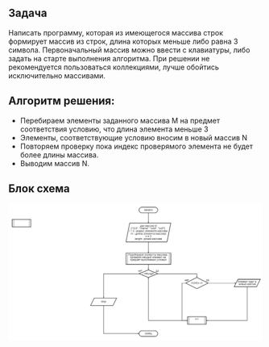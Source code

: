 ## Задача

Написать программу, которая из имеющегося массива строк формирует массив из строк, длина которых меньше либо равна 3 символа. Первоначальный массив можно ввести с клавиатуры, либо задать на старте выполнения алгоритма. При решении не рекомендуется пользоваться коллекциями, лучше обойтись исключительно массивами.

## Алгоритм решения:
* Перебираем элементы заданного массива М на предмет соответствия условию, что длина элемента меньше 3
* Элементы, соответствующие условию вносим в новый массив N
* Повторяем проверку пока индекс проверямого элемента не будет более длины массива.
* Выводим массив N.

## Блок схема

![здесь могла быть Ваша реклама](finaltask_diogr.jpg)





